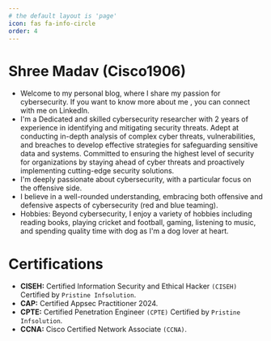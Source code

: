```yaml
---
# the default layout is 'page'
icon: fas fa-info-circle
order: 4
---
```


# **Shree Madav (Cisco1906)**

- Welcome to my personal blog, where I share my passion for cybersecurity. If you want to know more about me , you can connect with me on LinkedIn.
- I'm a Dedicated and skilled cybersecurity researcher with 2 years of experience in identifying and mitigating security threats. Adept at conducting in-depth analysis of complex cyber threats, vulnerabilities, and breaches to develop effective strategies for safeguarding sensitive data and
systems. Committed to ensuring the highest level of security for organizations by staying ahead of cyber threats and proactively implementing cutting-edge security solutions.
- I'm deeply passionate about cybersecurity, with a particular focus on the offensive side.
- I believe in a well-rounded understanding, embracing both offensive and defensive aspects of cybersecurity (red and blue teaming).
- Hobbies: Beyond cybersecurity, I enjoy a variety of hobbies including reading books, playing cricket and football, gaming, listening to music, and spending quality time with dog as I'm a dog lover at heart.

# **Certifications**
- **CISEH:** Certified Information Security and Ethical Hacker `(CISEH)` Certified by `Pristine Infsolution`.
- **CAP:** Certified Appsec Practitioner 2024.
- **CPTE:** Certified Penetration Engineer `(CPTE)` Certified by `Pristine Infsolution`.
- **CCNA:** Cisco Certified Network Associate `(CCNA)`.